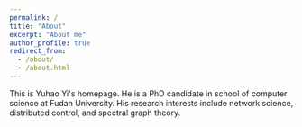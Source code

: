 ```yaml
---
permalink: /
title: "About"
excerpt: "About me"
author_profile: true
redirect_from: 
  - /about/
  - /about.html
---
```


This is Yuhao Yi's homepage. He is a PhD candidate in school of computer science at Fudan University. His research interests include network science, distributed control, and spectral graph theory.
